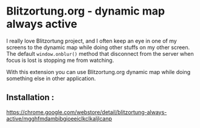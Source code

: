 # Blitzortung.org - dynamic map always active

I really love Blitzortung project, and I often keep an eye in one of my screens to the dynamic map while doing other stuffs on my other screen.
The default `window.onblur()` method that disconnect from the server when focus is lost is stopping me from watching.

With this extension you can use Blitzortung.org dynamic map while doing something else in other application.


## Installation :

https://chrome.google.com/webstore/detail/blitzortung-always-active/mgghfmdambibgioeeiclkclkaljlcanp